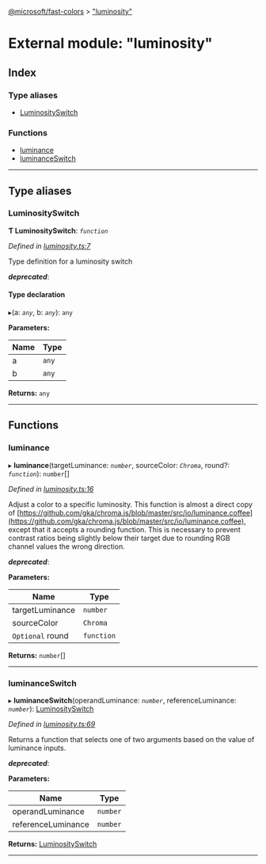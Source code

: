 [@microsoft/fast-colors](../README.md) > ["luminosity"](../modules/_luminosity_.md)

# External module: "luminosity"

## Index

### Type aliases

* [LuminositySwitch](_luminosity_.md#luminosityswitch)

### Functions

* [luminance](_luminosity_.md#luminance)
* [luminanceSwitch](_luminosity_.md#luminanceswitch)

---

## Type aliases

<a id="luminosityswitch"></a>

###  LuminositySwitch

**Ƭ LuminositySwitch**: *`function`*

*Defined in [luminosity.ts:7](https://github.com/Microsoft/fast-dna/blob/164dd3ca/packages/fast-colors/src/luminosity.ts#L7)*

Type definition for a luminosity switch

*__deprecated__*: 

#### Type declaration
▸(a: *`any`*, b: *`any`*): `any`

**Parameters:**

| Name | Type |
| ------ | ------ |
| a | `any` |
| b | `any` |

**Returns:** `any`

___

## Functions

<a id="luminance"></a>

###  luminance

▸ **luminance**(targetLuminance: *`number`*, sourceColor: *`Chroma`*, round?: *`function`*): `number`[]

*Defined in [luminosity.ts:16](https://github.com/Microsoft/fast-dna/blob/164dd3ca/packages/fast-colors/src/luminosity.ts#L16)*

Adjust a color to a specific luminosity. This function is almost a direct copy of [https://github.com/gka/chroma.js/blob/master/src/io/luminance.coffee](https://github.com/gka/chroma.js/blob/master/src/io/luminance.coffee), except that it accepts a rounding function. This is necessary to prevent contrast ratios being slightly below their target due to rounding RGB channel values the wrong direction.

*__deprecated__*: 

**Parameters:**

| Name | Type |
| ------ | ------ |
| targetLuminance | `number` |
| sourceColor | `Chroma` |
| `Optional` round | `function` |

**Returns:** `number`[]

___
<a id="luminanceswitch"></a>

###  luminanceSwitch

▸ **luminanceSwitch**(operandLuminance: *`number`*, referenceLuminance: *`number`*): [LuminositySwitch](_luminosity_.md#luminosityswitch)

*Defined in [luminosity.ts:69](https://github.com/Microsoft/fast-dna/blob/164dd3ca/packages/fast-colors/src/luminosity.ts#L69)*

Returns a function that selects one of two arguments based on the value of luminance inputs.

*__deprecated__*: 

**Parameters:**

| Name | Type |
| ------ | ------ |
| operandLuminance | `number` |
| referenceLuminance | `number` |

**Returns:** [LuminositySwitch](_luminosity_.md#luminosityswitch)

___

